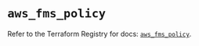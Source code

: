 # `aws_fms_policy`

Refer to the Terraform Registry for docs: [`aws_fms_policy`](https://registry.terraform.io/providers/hashicorp/aws/6.4.0/docs/resources/fms_policy).

